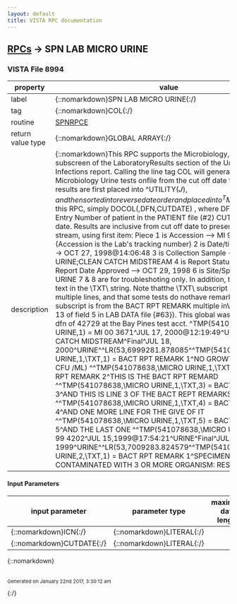 ```yaml
---
layout: default
title: VISTA RPC documentation
---
```




## [RPCs](TableOfContent.md) &#8594; SPN LAB MICRO URINE 



### VISTA File 8994 


 property | value 
--- | --- 
 label | {::nomarkdown}SPN LAB MICRO URINE{:/}
 tag | {::nomarkdown}COL{:/}
 routine | [SPNRPCE](http://code.osehra.org/dox/Routine_SPNRPCE_source.html)
 return value type | {::nomarkdown}GLOBAL ARRAY{:/}
 description | {::nomarkdown}This RPC supports the Microbiology, Urine subscreen of the LaboratoryResults section of the Urinary Tract Infections report. Calling the line tag COL will generate all Lab Microbiology Urine tests onfile from the cut off date forward. The results are first placed into ^UTILITY($J), andthen sorted into reverse date order and placed into ^TMP($J) To call this RPC, simply DOCOL(,DFN,CUTDATE) , where DFN = Internal Entry Number of patient in the PATIENT file (#2) CUTDATE = Cut off date. Results are inclusive from cut off date to present  Sample data stream, using first item:  Piece  1 is Accession --> MI 98 6158  (Accession is the Lab's tracking number)  2 is Date/time Received --> OCT 27, 1998@14:06:48  3 is Collection Sample --> URINE;CLEAN CATCH MIDSTREAM  4 is Report Status --> Final  5 is Report Date Approved --> OCT 29, 1998  6 is Site/Specimen --> URINE  7 & 8 are for troubleshoting only.        In addition, there is report text in the \TXT\ string. Note thatthe \TXT\ subscript may have multiple lines, and that some tests do nothave remarks.  This subscript is from the BACT RPT REMARK multiple inVista (subfield 13 of field 5 in LAB DATA file {#63}). This global was ran using the dfn of 42729 at the Bay Pines test acct.  ^TMP(541078638,\MICRO URINE\,1) = MI 00 3671^JUL 17, 2000@12:19:49^URINE; CLEAN CATCH MIDSTREAM^Final^JUL 18, 2000^URINE^^LR(53,6999281.878085^^TMP(541078638,\MICRO URINE\,1,\TXT\,1) = BACT RPT REMARK 1^NO GROWTH (<1000 CFU /ML) ^^TMP(541078638,\MICRO URINE\,1,\TXT\,2) = BACT RPT REMARK 2^THIS IS THE BACT RPT REMARD ^^TMP(541078638,\MICRO URINE\,1,\TXT\,3) = BACT RPT REMARK 3^AND THIS IS LINE 3 OF THE BACT REPT REMARKS ^^TMP(541078638,\MICRO URINE\,1,\TXT\,4) = BACT RPT REMARK 4^AND ONE MORE LINE FOR THE GIVE OF IT ^^TMP(541078638,\MICRO URINE\,1,\TXT\,5) = BACT RPT REMARK 5^AND THE LAST ONE ^^TMP(541078638,\MICRO URINE\,2) = MI 99 4202^JUL 15,1999@17:54:21^URINE^Final^JUL 17, 1999^URINE^^LR(53,7009283.824579^^TMP(541078638,\MICRO URINE\,2,\TXT\,1) = BACT RPT REMARK 1^SPECIMEN GROSSLY CONTAMINATED WITH 3 OR MORE ORGANISM: RESUBMIT ^{:/}

#### Input Parameters

| input parameter | parameter type | maximum data length | required | description | 
| --- | --- | --- | --- | --- | 
| {::nomarkdown}ICN{:/} | {::nomarkdown}LITERAL{:/} |  |  |  | 
| {::nomarkdown}CUTDATE{:/} | {::nomarkdown}LITERAL{:/} |  |  |  | 

{::nomarkdown} <br/><br/><p style="font-size: 11px">Generated on January 22nd 2017, 3:30:12 am</p>{:/}